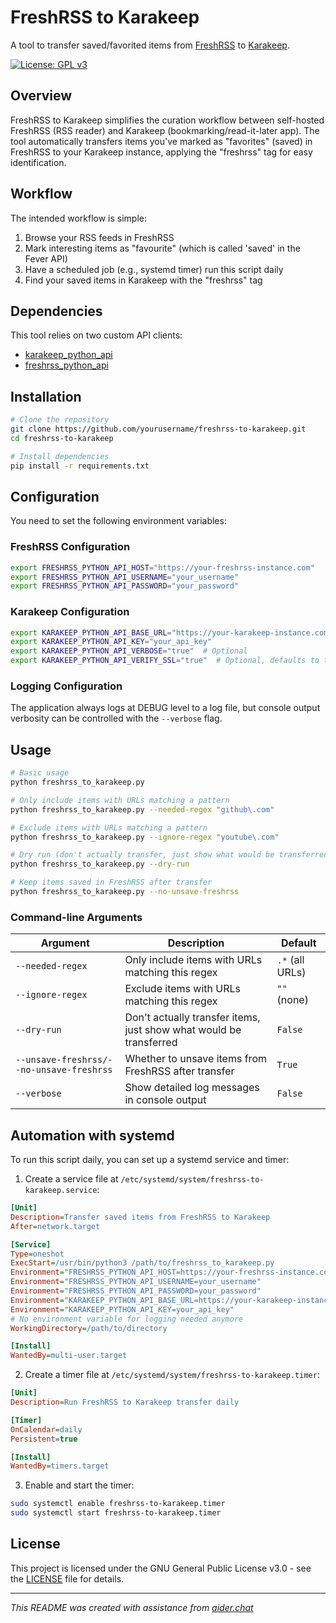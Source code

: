 # FreshRSS to Karakeep

A tool to transfer saved/favorited items from [FreshRSS](https://github.com/FreshRSS/FreshRSS) to [Karakeep](https://github.com/karakeep-app/karakeep).

[![License: GPL v3](https://img.shields.io/badge/License-GPLv3-blue.svg)](https://www.gnu.org/licenses/gpl-3.0)

## Overview

FreshRSS to Karakeep simplifies the curation workflow between self-hosted FreshRSS (RSS reader) and Karakeep (bookmarking/read-it-later app). The tool automatically transfers items you've marked as "favorites" (saved) in FreshRSS to your Karakeep instance, applying the "freshrss" tag for easy identification.

## Workflow

The intended workflow is simple:

1. Browse your RSS feeds in FreshRSS
2. Mark interesting items as "favourite" (which is called 'saved' in the Fever API)
3. Have a scheduled job (e.g., systemd timer) run this script daily
4. Find your saved items in Karakeep with the "freshrss" tag

## Dependencies

This tool relies on two custom API clients:
- [karakeep_python_api](https://github.com/thiswillbeyourgithub/karakeep_python_api/)
- [freshrss_python_api](https://github.com/thiswillbeyourgithub/freshrss_python_api/)

## Installation

```bash
# Clone the repository
git clone https://github.com/yourusername/freshrss-to-karakeep.git
cd freshrss-to-karakeep

# Install dependencies
pip install -r requirements.txt
```

## Configuration

You need to set the following environment variables:

### FreshRSS Configuration
```bash
export FRESHRSS_PYTHON_API_HOST="https://your-freshrss-instance.com"
export FRESHRSS_PYTHON_API_USERNAME="your_username"
export FRESHRSS_PYTHON_API_PASSWORD="your_password"
```

### Karakeep Configuration
```bash
export KARAKEEP_PYTHON_API_BASE_URL="https://your-karakeep-instance.com"
export KARAKEEP_PYTHON_API_KEY="your_api_key"
export KARAKEEP_PYTHON_API_VERBOSE="true"  # Optional
export KARAKEEP_PYTHON_API_VERIFY_SSL="true"  # Optional, defaults to true
```

### Logging Configuration
The application always logs at DEBUG level to a log file, but console output verbosity can be controlled with the `--verbose` flag.

## Usage

```bash
# Basic usage
python freshrss_to_karakeep.py

# Only include items with URLs matching a pattern
python freshrss_to_karakeep.py --needed-regex "github\.com"

# Exclude items with URLs matching a pattern
python freshrss_to_karakeep.py --ignore-regex "youtube\.com"

# Dry run (don't actually transfer, just show what would be transferred)
python freshrss_to_karakeep.py --dry-run

# Keep items saved in FreshRSS after transfer
python freshrss_to_karakeep.py --no-unsave-freshrss
```

### Command-line Arguments

| Argument | Description | Default |
|----------|-------------|---------|
| `--needed-regex` | Only include items with URLs matching this regex | `.*` (all URLs) |
| `--ignore-regex` | Exclude items with URLs matching this regex | `""` (none) |
| `--dry-run` | Don't actually transfer items, just show what would be transferred | `False` |
| `--unsave-freshrss/--no-unsave-freshrss` | Whether to unsave items from FreshRSS after transfer | `True` |
| `--verbose` | Show detailed log messages in console output | `False` |

## Automation with systemd

To run this script daily, you can set up a systemd service and timer:

1. Create a service file at `/etc/systemd/system/freshrss-to-karakeep.service`:
```ini
[Unit]
Description=Transfer saved items from FreshRSS to Karakeep
After=network.target

[Service]
Type=oneshot
ExecStart=/usr/bin/python3 /path/to/freshrss_to_karakeep.py
Environment="FRESHRSS_PYTHON_API_HOST=https://your-freshrss-instance.com"
Environment="FRESHRSS_PYTHON_API_USERNAME=your_username"
Environment="FRESHRSS_PYTHON_API_PASSWORD=your_password" 
Environment="KARAKEEP_PYTHON_API_BASE_URL=https://your-karakeep-instance.com"
Environment="KARAKEEP_PYTHON_API_KEY=your_api_key"
# No environment variable for logging needed anymore
WorkingDirectory=/path/to/directory

[Install]
WantedBy=multi-user.target
```

2. Create a timer file at `/etc/systemd/system/freshrss-to-karakeep.timer`:
```ini
[Unit]
Description=Run FreshRSS to Karakeep transfer daily

[Timer]
OnCalendar=daily
Persistent=true

[Install]
WantedBy=timers.target
```

3. Enable and start the timer:
```bash
sudo systemctl enable freshrss-to-karakeep.timer
sudo systemctl start freshrss-to-karakeep.timer
```

## License

This project is licensed under the GNU General Public License v3.0 - see the [LICENSE](LICENSE) file for details.

---
*This README was created with assistance from [aider.chat](https://github.com/Aider-AI/aider/)*
